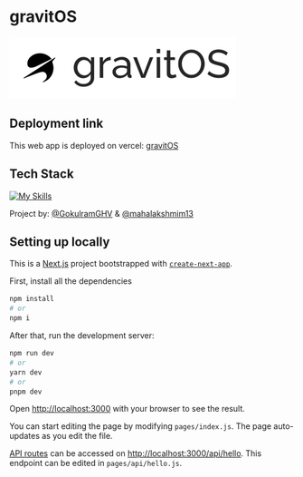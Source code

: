 # gravitOS
![Alt text](https://raw.githubusercontent.com/GokulramGHV/gravit-os/8ddf132e1567784974c1e7d85c993d31bb73e49c/public/assets/Full%20logo%20inverted.svg "GravitOS")

## Deployment link
This web app is deployed on vercel: [gravitOS](https://gravit-os.vercel.app/)
## Tech Stack
[![My Skills](https://skillicons.dev/icons?i=nextjs,js,tailwind,vercel)](https://skillicons.dev) 

Project by: [@GokulramGHV](https://github.com/GokulramGHV) & [@mahalakshmim13](https://github.com/mahalakshmim13)

## Setting up locally

This is a [Next.js](https://nextjs.org/) project bootstrapped with [`create-next-app`](https://github.com/vercel/next.js/tree/canary/packages/create-next-app).

First, install all the dependencies
```bash
npm install
# or
npm i
```

After that, run the development server:

```bash
npm run dev
# or
yarn dev
# or
pnpm dev
```

Open [http://localhost:3000](http://localhost:3000) with your browser to see the result.

You can start editing the page by modifying `pages/index.js`. The page auto-updates as you edit the file.

[API routes](https://nextjs.org/docs/api-routes/introduction) can be accessed on [http://localhost:3000/api/hello](http://localhost:3000/api/hello). This endpoint can be edited in `pages/api/hello.js`.

